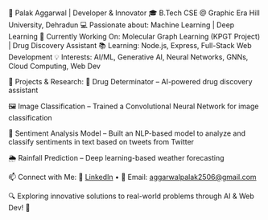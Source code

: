🚀 Palak Aggarwal | Developer & Innovator
🎓 B.Tech CSE @ Graphic Era Hill University, Dehradun
💻 Passionate about: Machine Learning | Deep Learning
🔬 Currently Working On: Molecular Graph Learning (KPGT Project) | Drug Discovery Assistant
📚 Learning: Node.js, Express, Full-Stack Web Development
💡 Interests: AI/ML, Generative AI, Neural Networks, GNNs, Cloud Computing, Web Dev

🌟 Projects & Research:
🧪 Drug Determinator – AI-powered drug discovery assistant

🖼️ Image Classification – Trained a Convolutional Neural Network for image classification

📝 Sentiment Analysis Model – Built an NLP-based model to analyze and classify sentiments in text based on tweets from Twitter

🌦️ Rainfall Prediction – Deep learning-based weather forecasting

📫 Connect with Me:
🔗 [LinkedIn](https://www.linkedin.com/in/palak-aggarwal-71313622a/) • 📧 Email: aggarwalpalak2506@gmail.com

🔍 Exploring innovative solutions to real-world problems through AI & Web Dev! 🚀
